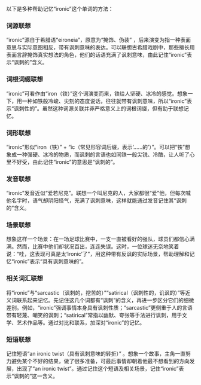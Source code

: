 以下是多种帮助记忆“ironic”这个单词的方法：

### 词源联想
“ironic”源自于希腊语“eironeia”，原意为“掩饰、伪装” ，后来演变为指一种表面意思与实际意图相反，带有讽刺意味的表达。可以联想古希腊戏剧中，那些擅长用表面言辞掩饰真实想法的角色，他们的话语充满了讽刺意味，由此记住“ironic”表示“讽刺的”含义。

### 词根词缀联想
“ironic”可看作由“iron（铁）”这个词演变而来，铁给人坚硬、冰冷的感觉。想象一下，用一种如铁般冷峻、尖刻的态度说话，往往就带有讽刺意味，所以“ironic”表示“讽刺性的”。虽然这种词源关联并非严格意义上的词根词缀，但有助于联想记忆。

### 词形联想
“ironic”形似“iron（铁）” + “ic（常见形容词后缀，表示‘……的’）”。可以把“铁”想象成一种强硬、冰冷的物质，而讽刺的言语也如同铁一般尖锐、冷酷，让人听了心里不好受，由此记住“ironic”的意思是“讽刺的”。

### 发音联想
“ironic”发音近似“爱若尼克”。联想一个叫尼克的人，大家都很“爱”他，但每次喊他名字时，语气却阴阳怪气，充满了讽刺意味，这样就能通过发音记住其“讽刺的”含义。

### 场景联想
想象这样一个场景：在一场足球比赛中，一支一直被看好的强队，球员们都信心满满。然而，比赛中他们却状况百出，连连失误。这时，一位球迷无奈地笑着说：“哇，这表现可真是太‘ironic’了”，用这种带有反讽的实际场景，帮助理解和记忆“ironic”表示“具有讽刺意味的”。

### 相关词汇联想
将“ironic”与“sarcastic（讽刺的，挖苦的）”“satirical（讽刺性的，讥讽的）”等近义词联系起来记忆。先记住这几个词都有“讽刺”的含义，再进一步区分它们的细微差别。例如，“ironic”强调事情本身具有讽刺性质；“sarcastic”更侧重于人的言语带有轻蔑、嘲笑的讽刺；“satirical”常指以幽默、夸张等手法进行讽刺，用于文学、艺术作品等。通过对比和联系，加深对“ironic”的记忆。

### 短语联想
记住短语“an ironic twist（具有讽刺意味的转折）” 。想象一个故事，主角一直努力避免某个不好的结果，做了很多准备，可最后事情却朝着他最不想看到的方向发展，出现了“an ironic twist”。通过记住这个短语及相关场景，记住“ironic”表示“讽刺的”这一含义。 